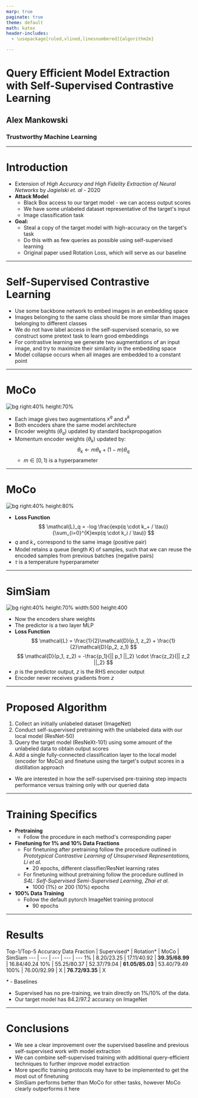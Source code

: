 ```yaml
---
marp: true
paginate: true
theme: default
math: katex
header-includes:
  - \usepackage[ruled,vlined,linesnumbered]{algorithm2e}

---
```


# Query Efficient Model Extraction with Self-Supervised Contrastive Learning
## Alex Mankowski
### Trustworthy Machine Learning

---

# Introduction
- Extension of *High Accuracy and High Fidelity Extraction of Neural Networks* by *Jagielski et. al* - 2020
- **Attack Model**
  - Black Box access to our target model - we can access output scores
  - We have some unlabeled dataset representative of the target's input
  - Image classification task
- **Goal:**
  - Steal a copy of the target model with high-accuracy on the target's task
  - Do this with as few queries as possible using self-supervised learning
  - Original paper used Rotation Loss, which will serve as our baseline

---

# Self-Supervised Contrastive Learning
- Use some backbone network to embed images in an embedding space
- Images belonging to the same class should be more similar than images belonging to different classes
- We do not have label access in the self-supervised scenario, so we construct some pretext task to learn good embeddings
- For contrastive learning we generate two augmentations of an input image, and try to maximize their similarity in the embedding space
- Model collapse occurs when all images are embedded to a constant point

---

<!-- footer: Momentum Contrast for Unsupervised Visual Representation Learning, He et al. - 2020 -->
# MoCo
![bg right:40% height:70%](./imgs/moco.png)
- Each image gives two augmentations $x^q$ and $x^k$
- Both encoders share the same model architecture 
- Encoder weights ($\theta_q$) updated by standard backpropogation 
- Momentum encoder weights ($\theta_k$) updated by:
  $$ \theta_{k} \leftarrow m\theta_{k} + (1 - m)\theta_q $$
  - $m \in [0, 1)$ is a hyperparameter
---

<!-- footer: Momentum Contrast for Unsupervised Visual Representation Learning, He et al. - 2020 -->
# MoCo
![bg right:40% height:80%](./imgs/moco2.png)

- **Loss Function**
$$ \mathcal{L}_q = -log \frac{exp(q \cdot k_+ / \tau)}{\sum_{i=0}^{K}exp(q \cdot k_i / \tau)} $$
- $q$ and $k_+$ correspond to the same image (positive pair)
- Model retains a queue (length $K$) of samples, such that we can reuse the encoded samples from previous batches (negative pairs)
- $\tau$ is a temperature hyperparameter

---

<!-- footer: Exploring Simple Siamese Representation Learning by Chen et al. - 2020 -->

# SimSiam
![bg right:40% height:70% width:500 height:400](./imgs/simsiam.png)
- Now the encoders share weights
- The predictor is a two layer MLP
- **Loss Function**
$$ \mathcal{L} = \frac{1}{2}\mathcal{D}(p_1, z_2) + \frac{1}{2}\mathcal{D}(p_2, z_1) $$
$$ \mathcal{D}(p_1, z_2) = -\frac{p_1}{|| p_1 ||_2} \cdot \frac{z_2}{|| z_2 ||_2} $$
- $p$ is the predictor output, $z$ is the RHS encoder output
- Encoder never receives gradients from $z$

---

<!-- footer: '' -->

# Proposed Algorithm
1. Collect an initially unlabeled dataset (ImageNet)
2. Conduct self-supervised pretraining with the unlabeled data with our local model (ResNet-50)
3. Query the target model (ResNeXt-101) using some amount of the unlabeled data to obtain output scores
4. Add a single fully-connected classification layer to the local model (encoder for MoCo) and finetune using the target's output scores in a distillation approach
- We are interested in how the self-supervised pre-training step impacts performance versus training only with our queried data

---

# Training Specifics
- **Pretraining**
  - Follow the procedure in each method's corresponding paper
- **Finetuning for 1% and 10% Data Fractions**
  - For finetuning after pretraining follow the procedure outlined in *Prototypical Contrastive Learning of Unsupervised Representations, Li et al.*
    - 20 epochs, different classifier/ResNet learning rates
  - For finetuning without pretraining follow the procedure outlined in *S4L: Self-Supervised Semi-Supervised Learning, Zhai et al.*
    - 1000 (1%) or 200 (10%) epochs
- **100% Data Training**
  - Follow the default pytorch ImageNet training protocol
    - 90 epochs
---

# Results

Top-1/Top-5 Accuracy
Data Fraction | Supervised* | Rotation* | MoCo | SimSiam
--- | --- | --- | --- | ---
1% | 8.20/23.25 | 17.11/40.92 | **39.35/68.99** | 16.84/40.24
10% | 55.25/80.37 | 52.37/79.04 | **61.05/85.03** | 53.40/79.49
100% | 76.00/92.99 | X | **76.72/93.35** | X

\* - Baselines
- Supervised has no pre-training, we train directly on 1%/10% of the data.
- Our target model has 84.2/97.2 accuracy on ImageNet

---

# Conclusions
- We see a clear improvement over the supervised baseline and previous self-supervised work with model extraction
- We can combine self-supervised training with additional query-efficient techniques to further improve model extraction
- More specific training protocols may have to be implemented to get the most out of finetuning
- SimSiam performs better than MoCo for other tasks, however MoCo clearly outperforms it here
